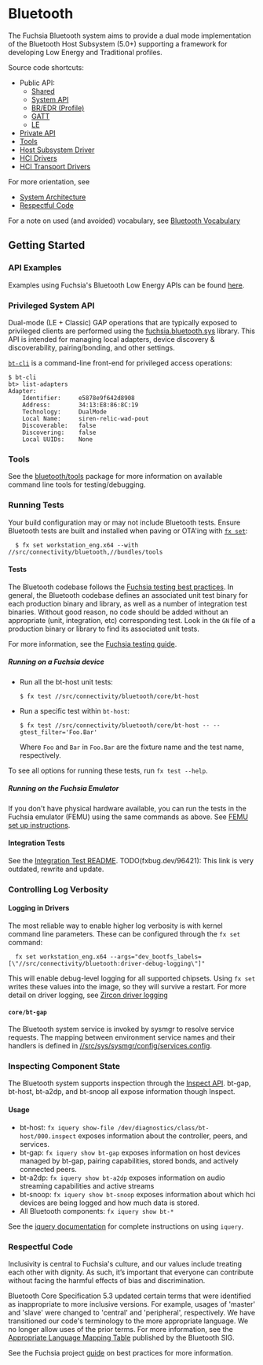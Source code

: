 # Bluetooth

The Fuchsia Bluetooth system aims to provide a dual mode implementation of the
Bluetooth Host Subsystem (5.0+) supporting a framework for developing Low Energy
and Traditional profiles.

Source code shortcuts:

-   Public API:
    *   [Shared](/sdk/fidl/fuchsia.bluetooth)
    *   [System API](/sdk/fidl/fuchsia.bluetooth.sys)
    *   [BR/EDR (Profile)](/sdk/fidl/fuchsia.bluetooth.bredr)
    *   [GATT](/sdk/fidl/fuchsia.bluetooth.gatt)
    *   [LE](/sdk/fidl/fuchsia.bluetooth.le)
-   [Private API](/src/connectivity/bluetooth/fidl)
-   [Tools](tools/)
-   [Host Subsystem Driver](core/bt-host)
-   [HCI Drivers](hci)
-   [HCI Transport Drivers](hci/transport)

For more orientation, see

-   [System Architecture](/docs/development/bluetooth/concepts/architecture.md)
-   [Respectful Code](#Respectful-Code)

For a note on used (and avoided) vocabulary, see
[Bluetooth Vocabulary](docs/vocabulary.md)

## Getting Started

### API Examples

Examples using Fuchsia's Bluetooth Low Energy APIs can be found
[here](examples).

### Privileged System API

Dual-mode (LE + Classic) GAP operations that are typically exposed to privileged
clients are performed using the
[fuchsia.bluetooth.sys](/sdk/fidl/fuchsia.bluetooth.sys) library. This API is
intended for managing local adapters, device discovery & discoverability,
pairing/bonding, and other settings.

[`bt-cli`](tools/bt-cli) is a command-line front-end for privileged access
operations:

```
$ bt-cli
bt> list-adapters
Adapter:
    Identifier:     e5878e9f642d8908
    Address:        34:13:E8:86:8C:19
    Technology:     DualMode
    Local Name:     siren-relic-wad-pout
    Discoverable:   false
    Discovering:    false
    Local UUIDs:    None
```

### Tools

See the [bluetooth/tools](tools/) package for more information on available
command line tools for testing/debugging.

### Running Tests

Your build configuration may or may not include Bluetooth tests. Ensure
Bluetooth tests are built and installed when paving or OTA'ing with
[`fx set`](/docs/development/build/fx.md#configure-a-build):

```
  $ fx set workstation_eng.x64 --with //src/connectivity/bluetooth,//bundles/tools
```

#### Tests

The Bluetooth codebase follows the
[Fuchsia testing best practices](/docs/contribute/testing/best-practices.md). In
general, the Bluetooth codebase defines an associated unit test binary for each
production binary and library, as well as a number of integration test binaries.
Without good reason, no code should be added without an appropriate (unit,
integration, etc) corresponding test. Look in the `GN` file of a production
binary or library to find its associated unit tests.

For more information, see the
[Fuchsia testing guide](docs/development/testing/run_fuchsia_tests.md).

##### Running on a Fuchsia device

*   Run all the bt-host unit tests:

    ```
    $ fx test //src/connectivity/bluetooth/core/bt-host
    ```

*   Run a specific test within `bt-host`:

    ```
    $ fx test //src/connectivity/bluetooth/core/bt-host -- --gtest_filter='Foo.Bar'
    ```

    Where `Foo` and `Bar` in `Foo.Bar` are the fixture name and the test name,
    respectively.

To see all options for running these tests, run `fx test --help`.

##### Running on the Fuchsia Emulator

If you don't have physical hardware available, you can run the tests in the
Fuchsia emulator (FEMU) using the same commands as above. See
[FEMU set up instructions](/docs/get-started/set_up_femu.md).

#### Integration Tests

See the [Integration Test README](tests/integration/README.md). TODO(fxbug.dev/96421): This link is
very outdated, rewrite and update.

### Controlling Log Verbosity

#### Logging in Drivers

The most reliable way to enable higher log verbosity is with kernel command line
parameters. These can be configured through the `fx set` command:

```
  fx set workstation_eng.x64 --args="dev_bootfs_labels=[\"//src/connectivity/bluetooth:driver-debug-logging\"]"
```

This will enable debug-level logging for all supported chipsets. Using `fx set`
writes these values into the image, so they will survive a restart. For more
detail on driver logging, see
[Zircon driver logging](/docs/concepts/drivers/driver-development.md#logging)

#### `core/bt-gap`

The Bluetooth system service is invoked by sysmgr to resolve service requests.
The mapping between environment service names and their handlers is defined in
[//src/sys/sysmgr/config/services.config](/src/sys/sysmgr/config/services.config).

### Inspecting Component State

The Bluetooth system supports inspection through the
[Inspect API](/docs/development/diagnostics/inspect). bt-gap, bt-host, bt-a2dp,
and bt-snoop all expose information though Inspect.

#### Usage

*   bt-host: `fx iquery show-file /dev/diagnostics/class/bt-host/000.inspect`
    exposes information about the controller, peers, and services.
*   bt-gap: `fx iquery show bt-gap` exposes information on host devices managed
    by bt-gap, pairing capabilities, stored bonds, and actively connected peers.
*   bt-a2dp: `fx iquery show bt-a2dp` exposes information on audio streaming
    capabilities and active streams
*   bt-snoop: `fx iquery show bt-snoop` exposes information about which hci
    devices are being logged and how much data is stored.
*   All Bluetooth components: `fx iquery show bt-*`

See the [iquery documentation](/docs/development/diagnostics/inspect/iquery) for
complete instructions on using `iquery`.

### Respectful Code

Inclusivity is central to Fuchsia's culture, and our values include treating
each other with dignity. As such, it’s important that everyone can contribute
without facing the harmful effects of bias and discrimination.

Bluetooth Core Specification 5.3 updated certain terms that were identified as
inappropriate to more inclusive versions. For example, usages of 'master' and
'slave' were changed to 'central' and 'peripheral', respectively. We have
transitioned our code's terminology to the more appropriate language. We no
longer allow uses of the prior terms. For more information, see the
[Appropriate Language Mapping Table](https://specificationrefs.bluetooth.com/language-mapping/Appropriate_Language_Mapping_Table.pdf)
published by the Bluetooth SIG.

See the Fuchsia project [guide](/docs/best-practices/respectful_code.md) on best
practices for more information.
